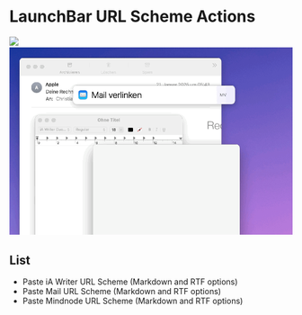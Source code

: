 # LaunchBar URL Scheme Actions

![](mindnodeURL.gif)
![](mailURL.gif)

## List
- Paste iA Writer URL Scheme (Markdown and RTF options)
- Paste Mail URL Scheme (Markdown and RTF options)
- Paste Mindnode URL Scheme (Markdown and RTF options)
